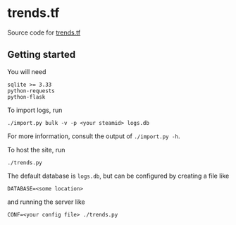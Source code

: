 # trends.tf

Source code for [trends.tf](https://trends.tf/)

## Getting started

You will need

```
sqlite >= 3.33
python-requests
python-flask
```

To import logs, run

```
./import.py bulk -v -p <your steamid> logs.db
```

For more information, consult the output of `./import.py -h`.

To host the site, run

```
./trends.py
```

The default database is `logs.db`, but can be configured by creating a file like

```
DATABASE=<some location>
```

and running the server like

```
CONF=<your config file> ./trends.py
```

